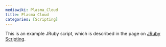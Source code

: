 ```yaml
---
mediawiki: Plasma_Cloud
title: Plasma Cloud
categories: [Scripting]
---
```


This is an example JRuby script, which is described in the page on [JRuby Scripting](/scripting/jruby#example-generating-a-plasma-cloud).
